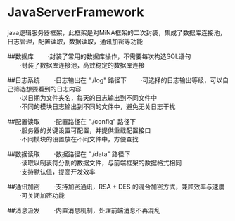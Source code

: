 # JavaServerFramework
java逻辑服务器框架，此框架是对MiNA框架的二次封装，集成了数据库连接池，日志管理，配置读取，数据读取，通讯加密等功能  

##数据库
　　·封装了常用的数据库操作，不需要每次构造SQL语句  
　　·封装了数据库连接池，高效稳定的数据库连接  

##日志系统
　　·日志输出在 "./log" 路径下
　　·可选择的日志输出等级，可以自己筛选想要看到的日志内容  
　　·以日期为文件夹名，每天的日志输出到不同文件中  
　　·不同的模块日志输出到不同的文件中，避免无关日志干扰  

##配置读取
　　·配置路径在 "./config" 路径下  
　　·服务器的关键设置可配置，并提供重载配置接口  
　　·不同模块的设置放在不同文件中，方便查找  

##数据读取
　　·数据路径在 "./data" 路径下  
　　·读取以制表符分割的数据文件，与前端框架的数据格式相同  
　　·支持默认值，提高开发效率  

##通讯加密
　　·支持加密通讯，RSA + DES 的混合加密方式，兼顾效率与速度  
　　·可关闭加密功能  

##消息派发
　　·内置消息机制，处理前端消息不再混乱  